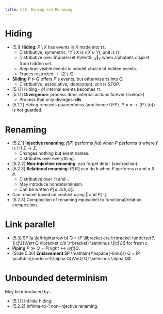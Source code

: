 ```yaml
---
title: UCS, Hiding and Renaming
---
```


# Hiding

* [5.1] **Hiding**: $P \setminus X$ has events in $X$ made into $\tau$s.
	* Distributive, symmetric, $\setminus Y \setminus X$ is
	  $\setminus (X \cup Y)$, unit is $\{\}$.
	* Distributive over $\underset A\Vert$, ${}_X \Vert_Y$ when alphabets
	  disjoint from hidden set.
	* *Step law*: visible events $\rhd$ nondet choice of hidden events.
	* Traces restricted $\upharpoonright (\Sigma \setminus X)$
* **Sliding** $P \rhd Q$ offers $P$'s events, but otherwise $\tau$s into $Q$.
	* Distributive, associative, idempotent, unit is $\textit{STOP}$.
* [5.1.1] Hiding $\square$ of internal events becomes $\sqcap$.
* [5.1.1] **Divergence**: process does internal actions forever (livelock).
	* Process that only diverges: $\mathbf{div}$.
* [5.1.2] Hiding removes guardedness (and hence UFP). $P = a \to (P \setminus
  \{a\})$ is not guarded.

# Renaming

* [5.2.1] **Injective renaming**: $f[P]$ performs $f(a)$ when $P$ performs $a$
  where $f$ is 1-1 $\Sigma \to \Sigma$.
	* Changes nothing but event names.
	* Distributes over everything.
* [5.2.2] **Non-injective renaming**: can forget detail (abstraction).
* [5.2.3] **Relational renaming**: $P\llbracket R \rrbracket$ can do $b$
  when $P$ performs $a$ and $a \mathrel R b$.
	* Distributive over $\sqcap$ and $\square$.
	* May introduce nondeterminism.
	* Can be written $P \llbracket a,b / b,a \rrbracket$.
* Can rename based on context using $\Vert$ and $P\llbracket\cdot\rrbracket$.
* [5.2.3] Composition of renaming equivalent to functional/relation composition.

# Link parallel

* [5.3] $P [a \leftrightarrow b] Q =
  (P \llbracket c/a \rrbracket \underset{\{|c|\}}\Vert
  Q \llbracket c/b \rrbracket) \setminus \{|c|\}$ for fresh $c$.
* **Piping** $P \gg Q = P [\textit{right} \leftrightarrow \textit{left}] Q$.
* [Slide 5.30] **Enslavement** $P \mathbin{/\hspace{-6mu}/} Q =
  (P \mathbin{\underset{\alpha Q}\Vert} Q) \setminus \alpha Q$.

# Unbounded determinism

May be introduced by...

* [5.1.1] Infinite hiding.
* [5.2.2] Infinite-to-1 non-injective renaming.
